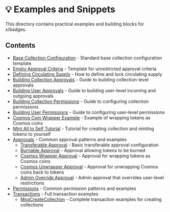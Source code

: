 # 💡 Examples and Snippets

This directory contains practical examples and building blocks for x/badges.

## Contents

* [Base Collection Configuration](base-collection-details.md) - Standard base collection configuration template
* [Empty Approval Criteria](empty-approval-criteria.md) - Template for unrestricted approval criteria
* [Defining Circulating Supply](defining-circulating-supply.md) - How to define and lock circulating supply
* [Building Collection Approvals](building-collection-approvals.md) - Guide to building collection-level approvals
* [Building User Approvals](building-user-approvals.md) - Guide to building user-level incoming and outgoing approvals
* [Building Collection Permissions](building-collection-permissions.md) - Guide to configuring collection permissions
* [Building User Permissions](building-user-permissions.md) - Guide to configuring user-level permissions
* [Cosmos Coin Wrapper Example](broken-reference) - Example of wrapping tokens as Cosmos coins
* [Mint All to Self Tutorial](mint-all-to-self-tutorial.md) - Tutorial for creating collection and minting tokens to yourself
* [Approvals](approvals/) - Common approval patterns and examples
  * [Transferable Approval](approvals/transferable-approval.md) - Basic transferable approval configuration
  * [Burnable Approval](approvals/burnable-approval.md) - Approval allowing tokens to be burned
  * [Cosmos Wrapper Approval](approvals/cosmos-wrapper-approval.md) - Approval for wrapping tokens as Cosmos coins
  * [Cosmos Unwrapper Approval](approvals/cosmos-unwrapper-approval.md) - Approval for unwrapping Cosmos coins back to tokens
  * [Admin Override Approval](approvals/admin-override-approval.md) - Admin approval that overrides user-level restrictions
* [Permissions](permissions/) - Common permission patterns and examples
* [Transactions](txs/) - Full transaction examples
  * [MsgCreateCollection](txs/msgcreatecollection/) - Complete transaction examples for creating collections
